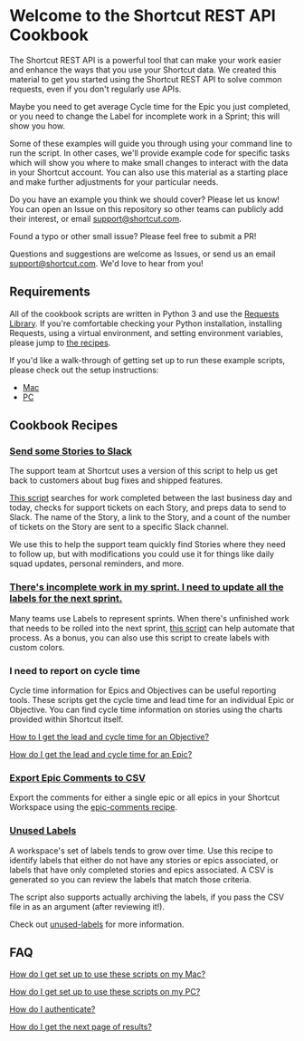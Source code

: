 # Welcome to the Shortcut REST API Cookbook

The Shortcut REST API is a powerful tool that can make your work easier and enhance the ways that you use your Shortcut data.
We created this material to get you started using the Shortcut REST API to solve common requests, even if you don't regularly use APIs.

Maybe you need to get average Cycle time for the Epic you just completed, or you need to change the Label for incomplete work in a Sprint; this will show you how.

Some of these examples will guide you through using your command line to run the script. In other cases, we'll provide example code for specific tasks which will show you where to make small changes to interact with the data in your Shortcut account. You can also use this material as a starting place and make further adjustments for your particular needs.

Do you have an example you think we should cover? Please let us know! You can open an Issue on this repository so other teams can publicly add their interest, or email support@shortcut.com.

Found a typo or other small issue? Please feel free to submit a PR!

Questions and suggestions are welcome as Issues, or send us an email support@shortcut.com. We'd love to hear from you!

## Requirements

All of the cookbook scripts are written in Python 3 and use the [Requests Library](http://docs.python-requests.org/en/master/).
If you're comfortable checking your Python installation, installing Requests, using a virtual environment, and setting environment variables, please jump to [the recipes](#cookbook-recipes).

If you'd like a walk-through of getting set up to run these example scripts, please check out the setup instructions:

- [Mac](./set-up-instructions.md)
- [PC](./windows-set-up-instructions.md)

## Cookbook Recipes

### [Send some Stories to Slack](./stories-to-slack)

The support team at Shortcut uses a version of this script to help us get back to customers about bug fixes and shipped features.

[This script](./stories-to-slack) searches for work completed between the last business day and today, checks for support tickets on each Story, and preps data to send to Slack. The name of the Story, a link to the Story, and a count of the number of tickets on the Story are sent to a specific Slack channel.

We use this to help the support team quickly find Stories where they need to follow up, but with modifications you could use it for things like daily squad updates, personal reminders, and more.

### [There's incomplete work in my sprint. I need to update all the labels for the next sprint.](./change-label)

Many teams use Labels to represent sprints. When there's unfinished work that needs to be rolled into the next sprint, [this script](./change-label) can help automate that process. As a bonus, you can also use this script to create labels with custom colors.

### I need to report on cycle time

Cycle time information for Epics and Objectives can be useful reporting tools. These scripts get the cycle time and lead time for an individual Epic or Objective. You can find cycle time information on stories using the charts provided within Shortcut itself.

[How to I get the lead and cycle time for an Objective?](./kanban-metrics/objective_metrics.py)

[How do I get the lead and cycle time for an Epic?](./kanban-metrics/epic_metrics.py)

### [Export Epic Comments to CSV](./epic-comments)

Export the comments for either a single epic or all epics in your Shortcut Workspace using the [epic-comments recipe](./epic-comments).

### [Unused Labels](./unused-labels)

A workspace's set of labels tends to grow over time. Use this recipe to identify labels that either do not have any stories or epics associated, or labels that have only completed stories and epics associated. A CSV is generated so you can review the labels that match those criteria.

The script also supports actually archiving the labels, if you pass the CSV file in as an argument (after reviewing it!).

Check out [unused-labels](./unused-labels) for more information.

## FAQ

[How do I get set up to use these scripts on my Mac?](./set-up-instructions.md)

[How do I get set up to use these scripts on my PC?](./windows-set-up-instructions.md)

[How do I authenticate?](./Authentication.md)

[How do I get the next page of results?](./Pagination.md)

